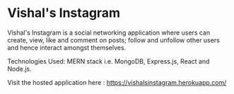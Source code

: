 # Vishal's Instagram

Vishal's Instagram is a social networking application where users can create, view, like and comment on posts; follow and unfollow other users and hence interact amongst themselves.

Technologies Used: MERN stack i.e. MongoDB, Express.js, React and Node.js.

Visit the hosted application here : https://vishalsinstagram.herokuapp.com/

